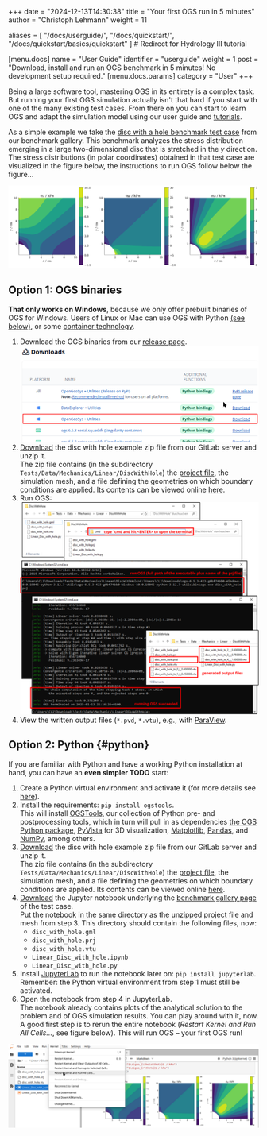 +++
date = "2024-12-13T14:30:38"
title = "Your first OGS run in 5 minutes"
author = "Christoph Lehmann"
weight = 11

aliases = [ "/docs/userguide/",
            "/docs/quickstart/",
            "/docs/quickstart/basics/quickstart" ] # Redirect for Hydrology III tutorial

[menu.docs]
name = "User Guide"
identifier = "userguide"
weight = 1
post = "Download, install and run an OGS benchmark in 5 minutes! No development setup required."
[menu.docs.params]
category = "User"
+++

Being a large software tool, mastering OGS in its entirety is a complex task.
But running your first OGS simulation actually isn't that hard if you start with
one of the many existing test cases.
From there on you can start to learn OGS and adapt the simulation model using
our user guide and [tutorials](/docs/tutorials).

As a simple example we take the [disc with a hole benchmark test case](/docs/benchmarks/small-deformations/linear_disc_with_hole) from
our benchmark gallery.
This benchmark analyzes the stress distribution emerging in a large
two-dimensional disc that is stretched in the $y$ direction.
The stress distributions (in polar coordinates) obtained in that test case are visualized in the figure
below, the instructions to run OGS follow below the
figure...

![Stress distribution in polar coordinates of the disc with hole benchmark](./disc_with_hole_stresses.png)

## Option 1: OGS binaries

**That only works on Windows**, because we only offer prebuilt binaries of OGS for
Windows. Users of Linux or Mac can use OGS with Python [(see below)](#python),
or some [container technology](/docs/userguide/basics/container/).

1. Download the OGS binaries from our [release page](/releases#current).
   ![Download the current windows binaries of OGS](./releases-download-windows.png)
2. [Download](https://gitlab.opengeosys.org/ogs/ogs/-/archive/master/ogs-master.zip?path=Tests/Data/Mechanics/Linear/DiscWithHole)
   the disc with hole example zip file from our GitLab server and unzip it.  
   The zip file contains (in the subdirectory
   `Tests/Data/Mechanics/Linear/DiscWithHole`)
   the [project file](/docs/userguide/basics/project_file_intro/),
   the simulation mesh,
   and a file defining the geometries on which boundary conditions are applied.
   Its contents can be viewed online [here](https://gitlab.opengeosys.org/ogs/ogs/-/tree/master/Tests/Data/Mechanics/Linear/DiscWithHole).
3. Run OGS:  
   ![Run OGS in the terminal on Windows](windows-run-ogs.svg)
4. View the written output files (`*.pvd`, `*.vtu`), e.g., with [ParaView](https://www.paraview.org/).

## Option 2: Python {#python}

If you are familiar with Python and have a working Python installation at hand,
you can have an **even simpler TODO** start:

1. Create a Python virtual environment and activate it (for more details see
   [here](/docs/userguide/basics/introduction/)).
2. Install the requirements: `pip install ogstools`.  
   This will install [OGSTools](https://ogstools.opengeosys.org), our collection
   of Python pre- and postprocessing tools, which in turn will pull in as
   dependencies [the OGS Python package](https://pypi.org/project/ogs/),
   [PyVista](https://pyvista.org/) for 3D visualization,
   [Matplotlib](https://matplotlib.org/),
   [Pandas](https://pandas.pydata.org/),
   and [NumPy](https://numpy.org/), among others.
3. [Download](https://gitlab.opengeosys.org/ogs/ogs/-/archive/master/ogs-master.zip?path=Tests/Data/Mechanics/Linear/DiscWithHole)
   the disc with hole example zip file from our GitLab server and unzip it.  
   The zip file contains (in the subdirectory
   `Tests/Data/Mechanics/Linear/DiscWithHole`)
   the [project file](/docs/userguide/basics/project_file_intro/),
   the simulation mesh,
   and a file defining the geometries on which boundary conditions are applied.
   Its contents can be viewed online [here](https://gitlab.opengeosys.org/ogs/ogs/-/tree/master/Tests/Data/Mechanics/Linear/DiscWithHole).
4. [Download](/docs/benchmarks/small-deformations/linear_disc_with_hole/Linear_Disc_with_hole.ipynb)
   the Jupyter notebook underlying the
   [benchmark gallery page](/docs/benchmarks/small-deformations/linear_disc_with_hole)
   of the test case.  
   Put the notebook in the same directory as the unzipped project file and mesh
   from step 3. This directory should contain the following files, now:
   * `disc_with_hole.gml`
   * `disc_with_hole.prj`
   * `disc_with_hole.vtu`
   * `Linear_Disc_with_hole.ipynb`
   * `Linear_Disc_with_hole.py`
5. Install [JupyterLab](https://jupyter.org/) to run the notebook later on: `pip install jupyterlab`.  
   Remember: the Python virtual environment from step 1 must still be
   activated.
6. Open the notebook from step 4 in JupyterLab.  
   The notebook already contains plots of the analytical solution to the
   problem and of OGS simulation results.
   You can play around with it, now.
   A good first step is to rerun the entire notebook (*Restart Kernel and Run
   All Cells...*, see figure below).
   This will run OGS – your first OGS run!

![Run all cells in a Jupyter notebook](./jupyter-run-all-cells.png)
